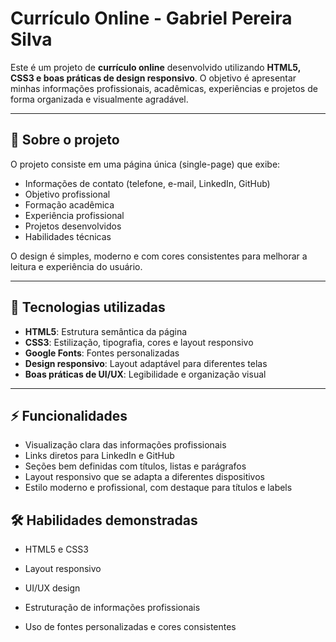 # Currículo Online - Gabriel Pereira Silva

Este é um projeto de **currículo online** desenvolvido utilizando **HTML5, CSS3 e boas práticas de design responsivo**. O objetivo é apresentar minhas informações profissionais, acadêmicas, experiências e projetos de forma organizada e visualmente agradável.

---

## 📄 Sobre o projeto

O projeto consiste em uma página única (single-page) que exibe:

- Informações de contato (telefone, e-mail, LinkedIn, GitHub)
- Objetivo profissional
- Formação acadêmica
- Experiência profissional
- Projetos desenvolvidos
- Habilidades técnicas

O design é simples, moderno e com cores consistentes para melhorar a leitura e experiência do usuário.

---

## 🎨 Tecnologias utilizadas

- **HTML5**: Estrutura semântica da página  
- **CSS3**: Estilização, tipografia, cores e layout responsivo  
- **Google Fonts**: Fontes personalizadas  
- **Design responsivo**: Layout adaptável para diferentes telas  
- **Boas práticas de UI/UX**: Legibilidade e organização visual  

---

## ⚡ Funcionalidades

- Visualização clara das informações profissionais  
- Links diretos para LinkedIn e GitHub  
- Seções bem definidas com títulos, listas e parágrafos  
- Layout responsivo que se adapta a diferentes dispositivos  
- Estilo moderno e profissional, com destaque para títulos e labels

## 🛠️ Habilidades demonstradas

- HTML5 e CSS3

- Layout responsivo

- UI/UX design

- Estruturação de informações profissionais

- Uso de fontes personalizadas e cores consistentes
